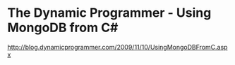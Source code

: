 <!--
id: 284070341
link: http://kevinisom.info/post/284070341/the-dynamic-programmer-using-mongodb-from-c
slug: the-dynamic-programmer-using-mongodb-from-c
date: Tue Dec 15 2009 16:13:39 GMT+1300 (NZDT)
raw: {"blog_name":"kevinisom","id":284070341,"post_url":"http://kevinisom.info/post/284070341/the-dynamic-programmer-using-mongodb-from-c","slug":"the-dynamic-programmer-using-mongodb-from-c","type":"link","date":"2009-12-15 03:13:39 GMT","timestamp":1260846819,"state":"published","format":"html","reblog_key":"KcyXRAFT","tags":[],"short_url":"http://tmblr.co/Zw68YyGxf75","highlighted":[],"feed_item":"http://blog.dynamicprogrammer.com/2009/11/10/UsingMongoDBFromC.aspx","from_feed_id":"650234","note_count":0,"title":"The Dynamic Programmer - Using MongoDB from C#","url":"http://blog.dynamicprogrammer.com/2009/11/10/UsingMongoDBFromC.aspx","description":""}
publish: 2009-12-015
tags: 
title: The Dynamic Programmer - Using MongoDB from C#
-->


The Dynamic Programmer - Using MongoDB from C#
==============================================

<http://blog.dynamicprogrammer.com/2009/11/10/UsingMongoDBFromC.aspx>

